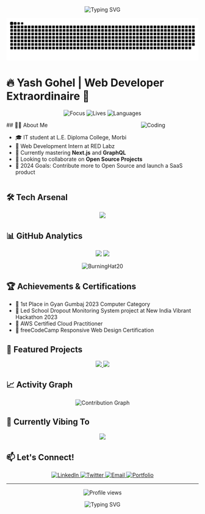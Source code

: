 <div align="center">
  <img src="https://readme-typing-svg.herokuapp.com?font=Fira+Code&size=32&duration=2800&pause=2000&color=A9FEF7&center=true&vCenter=true&width=940&lines=Welcome+to+BurningHat20's+Blazing+Code+Sanctuary!" alt="Typing SVG" />
</div>

<p align="center">
  <img src="https://raw.githubusercontent.com/BurningHat20/BurningHat20/output/snake.svg" alt="snake" />
</p>

# 🔥 Yash Gohel | Web Developer Extraordinaire 🚀

<p align="center">
  <img src="https://img.shields.io/badge/Focus-Web%20Development-brightgreen" alt="Focus" />
  <img src="https://img.shields.io/badge/Lives-India-success" alt="Lives" />
  <img src="https://img.shields.io/badge/Languages-English%20%26%20Hindi-brightgreen" alt="Languages" />
</p>


  <img align="right" alt="Coding" width="200" src="https://cdn.dribbble.com/users/1162077/screenshots/3848914/programmer.gif" style="max-width: 30%; height: auto;">
## 👨‍💻 About Me

<div style="display: flex; align-items: center; justify-content: space-between;">
  <div style="flex: 1;">
    <ul>
      <li>🎓 IT student at L.E. Diploma College, Morbi</li>
      <li>💼 Web Development Intern at RED Labz</li>
      <li>🌱 Currently mastering <strong>Next.js</strong> and <strong>GraphQL</strong></li>
      <li>👯 Looking to collaborate on <strong>Open Source Projects</strong></li>
      <li>🎯 2024 Goals: Contribute more to Open Source and launch a SaaS product</li>
    </ul>
  </div>

</div>

## 🛠️ Tech Arsenal

<p align="center">
  <img src="https://skillicons.dev/icons?i=html,css,js,react,nextjs,nodejs,express,mongodb,mysql,tailwind,git,figma&theme=dark" />
</p>

## 📊 GitHub Analytics

<p align="center">
  <img height="180em" src="https://github-readme-stats-eight-theta.vercel.app/api?username=BurningHat20&show_icons=true&theme=algolia&include_all_commits=true&count_private=true"/>
  <img height="180em" src="https://github-readme-stats-eight-theta.vercel.app/api/top-langs/?username=BurningHat20&layout=compact&langs_count=8&theme=algolia"/>
</p>

<p align="center">
  <img src="https://github-readme-streak-stats.herokuapp.com/?user=BurningHat20&theme=algolia" alt="BurningHat20" />
</p>

## 🏆 Achievements & Certifications

- 🥇 1st Place in Gyan Gumbaj 2023 Computer Category
- 🚀 Led School Dropout Monitoring System project at New India Vibrant Hackathon 2023
- 📜 AWS Certified Cloud Practitioner
- 🏅 freeCodeCamp Responsive Web Design Certification

## 🌟 Featured Projects

<p align="center">
  <a href="https://github.com/BurningHat20/Imagi-Sync">
    <img src="https://github-readme-stats.vercel.app/api/pin/?username=BurningHat20&repo=Imagi-Sync&theme=react&bg_color=1F222E&title_color=F85D7F&icon_color=F8D866&hide_border=true&show_icons=false" />
  </a>
  <a href="https://github.com/BurningHat20/SumUp">
    <img src="https://github-readme-stats.vercel.app/api/pin/?username=BurningHat20&repo=SumUp&theme=react&bg_color=1F222E&title_color=F85D7F&icon_color=F8D866&hide_border=true&show_icons=false" />
  </a>
</p>

## 📈 Activity Graph

<p align="center">
  <img src="https://github-readme-activity-graph.vercel.app/graph?username=BurningHat20&theme=react-dark" alt="Contribution Graph" />
</p>

## 🎵 Currently Vibing To

<p align="center">
  <img src="https://spotify-github-profile.kittinanx.com/api/view.svg?uid=31iu4lwtpu2r3vemf2vt66hdmr6e&redirect=true][https://spotify-github-profile.kittinanx.com/api/view.svg?uid=31iu4lwtpu2r3vemf2vt66hdmr6e&cover_image=true&theme=natemoo-re&show_offline=true&background_color=121212&interchange=true&bar_color=53b14f&bar_color_cover=false" width="400" />
</p>

## 📫 Let's Connect!

<p align="center">
  <a href="https://linkedin.com/in/yash-gohel" target="_blank">
    <img src="https://img.shields.io/badge/LinkedIn-0077B5?style=for-the-badge&logo=linkedin&logoColor=white" alt="LinkedIn"/>
  </a>
  <a href="https://twitter.com/BurningHat20" target="_blank">
    <img src="https://img.shields.io/badge/Twitter-1DA1F2?style=for-the-badge&logo=twitter&logoColor=white" alt="Twitter"/>
  </a>
  <a href="mailto:yashgohel395@gmail.com" target="_blank">
    <img src="https://img.shields.io/badge/Gmail-D14836?style=for-the-badge&logo=gmail&logoColor=white" alt="Email"/>
  </a>
  <a href="https://your-portfolio-url.com" target="_blank">
    <img src="https://img.shields.io/badge/Portfolio-FF5722?style=for-the-badge&logo=todoist&logoColor=white" alt="Portfolio"/>
  </a>
</p>

---

<p align="center">
  <img src="https://komarev.com/ghpvc/?username=BurningHat20&color=blueviolet&style=for-the-badge" alt="Profile views" />
</p>

<div align="center">
  <img src="https://readme-typing-svg.herokuapp.com?font=Fira+Code&size=24&duration=2800&pause=2000&color=A9FEF7&center=true&vCenter=true&width=940&lines=Thanks+for+visiting!+Let's+build+something+amazing+together!" alt="Typing SVG" />
</div>
